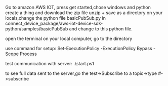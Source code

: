 Go to amazon AWS IOT, press get started,chose windows and python create a thing and download the zip file unzip + save as a directory on your locals,change the python file basicPubSub.py in connect_device_package/aws-iot-device-sdk-python/samples/basicPubSub and change to this python file.

open the terminal on your local computer, go to the directory

use command for setup: Set-ExecutionPolicy -ExecutionPolicy Bypass -Scope Process

test communication with server: .\start.ps1

to see full data sent to the server,go the test->Subscribe to a topic->type #->subscribe
